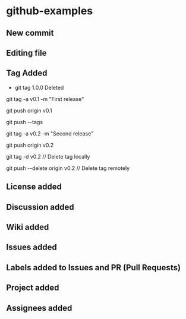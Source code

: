 # github-examples

## New commit

## Editing file

## Tag Added

- git tag 1.0.0 Deleted

git tag -a v0.1 -m "First release"

git push origin v0.1

git push --tags

git tag -a v0.2 -m "Second release"

git push origin v0.2

git tag -d v0.2 // Delete tag locally

git push --delete origin v0.2 // Delete tag remotely

## License added

## Discussion added

## Wiki added

## Issues added

## Labels added to Issues and PR (Pull Requests)

## Project added 

## Assignees added

